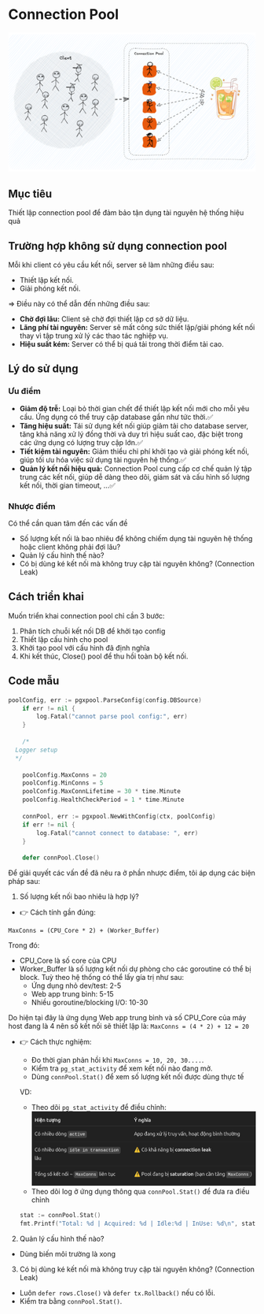 # Connection Pool
![alt text](image-3.png)
## Mục tiêu
Thiết lập connection pool để đảm bảo tận dụng tài nguyên hệ thống hiệu quả

## Trường hợp không sử dụng connection pool
Mỗi khi client có yêu cầu kết nối, server sẽ làm những điều sau:
- Thiết lập kết nối.
- Giải phóng kết nối.

=> Điều này có thể dẫn đến những điều sau:
- **Chờ đợi lâu:** Client sẽ chờ đợi thiết lập cơ sở dữ liệu.
- **Lãng phí tài nguyên:** Server sẽ mất công sức thiết lập/giải phóng kết nối thay vì tập trung xử lý các thao tác nghiệp vụ.
- **Hiệu suất kém:** Server có thể bị quá tải trong thời điểm tải cao.

## Lý do sử dụng
### Ưu điểm
- **Giảm độ trễ:** Loại bỏ thời gian chết để thiết lập kết nối mới cho mỗi yêu cầu. Ứng dụng có thể truy cập database gần như tức thời.✅
- **Tăng hiệu suất:** Tái sử dụng kết nối giúp giảm tải cho database server, tăng khả năng xử lý đồng thời và duy trì hiệu suất cao, đặc biệt trong các ứng dụng có lượng truy cập lớn.✅
- **Tiết kiệm tài nguyên:** Giảm thiểu chi phí khởi tạo và giải phóng kết nối, giúp tối ưu hóa việc sử dụng tài nguyên hệ thống.✅
- **Quản lý kết nối hiệu quả:** Connection Pool cung cấp cơ chế quản lý tập trung các kết nối, giúp dễ dàng theo dõi, giám sát và cấu hình số lượng kết nối, thời gian timeout, ...✅
### Nhược điểm
Có thể cần quan tâm đến các vấn đề
- Số lượng kết nối là bao nhiêu để không chiếm dụng tài nguyên hệ thống hoặc client không phải đợi lâu?
- Quản lý cấu hình thế nào?
- Có bị dùng ké kết nối mà không truy cập tài nguyên không? (Connection Leak)

## Cách triển khai
Muốn triển khai connection pool chỉ cần 3 bước:
1. Phân tích chuỗi kết nối DB để khởi tạo config
2. Thiết lập cấu hình cho pool
3. Khởi tạo pool với cấu hình đã định nghĩa
4. Khi kết thúc, Close() pool để thu hồi toàn bộ kết nối.

## Code mẫu
```go
poolConfig, err := pgxpool.ParseConfig(config.DBSource)
	if err != nil {
		log.Fatal("cannot parse pool config:", err)
	}

	/*
  Logger setup
  */

	poolConfig.MaxConns = 20
	poolConfig.MinConns = 5
	poolConfig.MaxConnLifetime = 30 * time.Minute
	poolConfig.HealthCheckPeriod = 1 * time.Minute

	connPool, err := pgxpool.NewWithConfig(ctx, poolConfig)
	if err != nil {
		log.Fatal("cannot connect to database: ", err)
	}

	defer connPool.Close()
```
Để giải quyết các vấn đề đã nêu ra ở phần nhược điểm, tôi áp dụng các biện pháp sau:
1. Số lượng kết nối bao nhiêu là hợp lý?
- 👉 Cách tính gần đúng:
```
MaxConns = (CPU_Core * 2) + (Worker_Buffer)
```
Trong đó:
- CPU_Core là số core của CPU
- Worker_Buffer là số lượng kết nối dự phòng cho các goroutine có thể bị block. Tuỳ theo hệ thống có thể lấy gía trị như sau:
	- Ứng dụng nhỏ dev/test: 2-5
	- Web app trung bình: 5-15
	- Nhiều goroutine/blocking I/O: 10-30

Do hiện tại đây là ứng dụng Web app trung bình và số CPU_Core của máy host đang là 4 nên số kết nối sẽ thiết lập là: `MaxConns = (4 * 2) + 12 = 20`

- 👉 Cách thực nghiệm:
	- Đo thời gian phản hồi khi `MaxConns = 10, 20, 30....`.
	- Kiểm tra `pg_stat_activity` để xem kết nối nào đang mở.
	- Dùng `connPool.Stat()` để xem số lượng kết nối được dùng thực tế

	VD:
	- Theo dõi `pg_stat_activity` để điều chỉnh:
	![alt text](image-4.png)
	- Theo dõi log ở ứng dụng thông qua `connPool.Stat()` để đưa ra điều chỉnh
	```go
	stat := connPool.Stat()
	fmt.Printf("Total: %d | Acquired: %d | Idle:%d | InUse: %d\n", stat.TotalConns(), stat.AcquiredConns(), stat.IdleConns(), stat.ConnsInUse())
	```
2. Quản lý cấu hình thế nào?
- Dùng biến môi trường là xong

3. Có bị dùng ké kết nối mà không truy cập tài nguyên không? (Connection Leak)
- Luôn `defer rows.Close()` và `defer tx.Rollback()` nếu có lỗi.
- Kiểm tra bằng `connPool.Stat()`.
